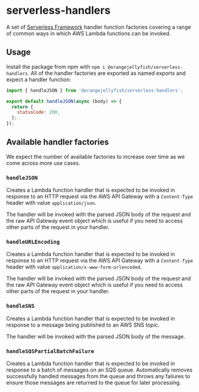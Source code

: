# serverless-handlers

A set of [Serverless Framework][sls] handler function factories covering a range
of common ways in which AWS Lambda functions can be invoked.

## Usage

Install the package from npm with `npm i @orangejellyfish/serverless-handlers`.
All of the handler factories are exported as named exports and expect a handler
function:

```js
import { handleJSON } from '@orangejellyfish/serverless-handlers';

export default handleJSON(async (body) => {
  return {
    statusCode: 200,
  };
});
```

## Available handler factories

We expect the number of available factories to increase over time as we come
across more use cases.

### `handleJSON`

Creates a Lambda function handler that is expected to be invoked in response to
an HTTP request via the AWS API Gateway with a `Content-Type` header with value
`application/json`.

The handler will be invoked with the parsed JSON body of the request and the
raw API Gateway event object which is useful if you need to access other parts
of the request in your handler.

### `handleURLEncoding`

Creates a Lambda function handler that is expected to be invoked in response to
an HTTP request via the AWS API Gateway with a `Content-Type` header with value
`application/x-www-form-urlencoded`.

The handler will be invoked with the parsed JSON body of the request and the
raw API Gateway event object which is useful if you need to access other parts
of the request in your handler.

### `handleSNS`

Creates a Lambda function handler that is expected to be invoked in response to
a message being published to an AWS SNS topic.

The handler will be invoked with the parsed JSON body of the message.

### `handleSQSPartialBatchFailure`

Creates a Lambda function handler that is expected to be invoked in response to
a batch of messages on an SQS queue. Automatically removes successfully handled
messages from the queue and throws any failures to ensure those messages are
returned to the queue for later processing.

[sls]: https://serverless.com/framework/
